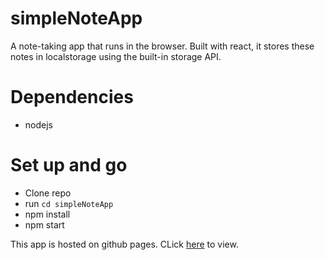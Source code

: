 # simpleNoteApp

A note-taking app that runs in the browser. Built with react, it stores these notes in localstorage using the built-in storage API.

# Dependencies
- nodejs

# Set up and go
- Clone repo
- run `cd simpleNoteApp`
- npm install
- npm start

This app is hosted on github pages. CLick [here](https://toritsejufo.github.io/simple-note-app/?) to view.

